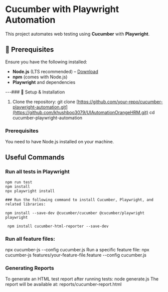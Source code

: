 

# Cucumber with Playwright Automation

This project automates web testing using **Cucumber** with **Playwright**.

## 📌 Prerequisites

Ensure you have the following installed:

- **Node.js** (LTS recommended) – [Download](https://nodejs.org/)
- **npm** (comes with Node.js)
- **Playwright** and dependencies

---### 🚀 Setup & Installation

1. Clone the repository:
   git clone [https://github.com/your-repo/cucumber-playwright-automation.git](https://github.com/khushboo3079/UIAutomationOrangeHRM.git)
   cd cucumber-playwright-automation
### Prerequisites
You need to have Node.js installed on your machine.
## Useful Commands
### Run all tests in Playwright
```shell
npm run test
npm install
npx playwright install

### Run the following command to install Cucumber, Playwright, and related libraries:

npm install --save-dev @cucumber/cucumber @cucumber/playwright playwright

 npm install cucumber-html-reporter --save-dev
```
### Run all feature files:
npx cucumber-js --config cucumber.js
Run a specific feature file:
npx cucumber-js features/your-feature-file.feature --config cucumber.js


### Generating Reports
To generate an HTML test report after running tests:
node generate.js
The report will be available at: reports/cucumber-report.html


